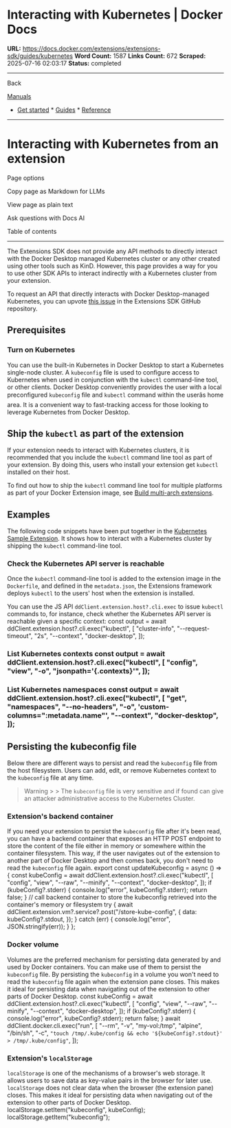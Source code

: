 # Interacting with Kubernetes | Docker Docs

**URL:** https://docs.docker.com/extensions/extensions-sdk/guides/kubernetes
**Word Count:** 1587
**Links Count:** 672
**Scraped:** 2025-07-16 02:03:17
**Status:** completed

---

Back

[Manuals](https://docs.docker.com/manuals/)

  * [Get started](https://docs.docker.com/get-started/)   * [Guides](https://docs.docker.com/guides/)   * [Reference](https://docs.docker.com/reference/)

* * *

# Interacting with Kubernetes from an extension

Page options

Copy page as Markdown for LLMs

View page as plain text

Ask questions with Docs AI

Table of contents

* * *

The Extensions SDK does not provide any API methods to directly interact with the Docker Desktop managed Kubernetes cluster or any other created using other tools such as KinD. However, this page provides a way for you to use other SDK APIs to interact indirectly with a Kubernetes cluster from your extension.

To request an API that directly interacts with Docker Desktop-managed Kubernetes, you can upvote [this issue](https://github.com/docker/extensions-sdk/issues/181) in the Extensions SDK GitHub repository.

## Prerequisites

### Turn on Kubernetes

You can use the built-in Kubernetes in Docker Desktop to start a Kubernetes single-node cluster. A `kubeconfig` file is used to configure access to Kubernetes when used in conjunction with the `kubectl` command-line tool, or other clients. Docker Desktop conveniently provides the user with a local preconfigured `kubeconfig` file and `kubectl` command within the userâs home area. It is a convenient way to fast-tracking access for those looking to leverage Kubernetes from Docker Desktop.

## Ship the `kubectl` as part of the extension

If your extension needs to interact with Kubernetes clusters, it is recommended that you include the `kubectl` command line tool as part of your extension. By doing this, users who install your extension get `kubectl` installed on their host.

To find out how to ship the `kubectl` command line tool for multiple platforms as part of your Docker Extension image, see [Build multi-arch extensions](https://docs.docker.com/extensions/extensions-sdk/extensions/multi-arch/#adding-multi-arch-binaries).

## Examples

The following code snippets have been put together in the [Kubernetes Sample Extension](https://github.com/docker/extensions-sdk/tree/main/samples/kubernetes-sample-extension). It shows how to interact with a Kubernetes cluster by shipping the `kubectl` command-line tool.

### Check the Kubernetes API server is reachable

Once the `kubectl` command-line tool is added to the extension image in the `Dockerfile`, and defined in the `metadata.json`, the Extensions framework deploys `kubectl` to the users' host when the extension is installed.

You can use the JS API `ddClient.extension.host?.cli.exec` to issue `kubectl` commands to, for instance, check whether the Kubernetes API server is reachable given a specific context:               const output = await ddClient.extension.host?.cli.exec("kubectl", [       "cluster-info",       "--request-timeout",       "2s",       "--context",       "docker-desktop",     ]);

### List Kubernetes contexts               const output = await ddClient.extension.host?.cli.exec("kubectl", [       "config",       "view",       "-o",       "jsonpath='{.contexts}'",     ]);

### List Kubernetes namespaces               const output = await ddClient.extension.host?.cli.exec("kubectl", [       "get",       "namespaces",       "--no-headers",       "-o",       'custom-columns=":metadata.name"',       "--context",       "docker-desktop",     ]);

## Persisting the kubeconfig file

Below there are different ways to persist and read the `kubeconfig` file from the host filesystem. Users can add, edit, or remove Kubernetes context to the `kubeconfig` file at any time.

> Warning >  > The `kubeconfig` file is very sensitive and if found can give an attacker administrative access to the Kubernetes Cluster.

### Extension's backend container

If you need your extension to persist the `kubeconfig` file after it's been read, you can have a backend container that exposes an HTTP POST endpoint to store the content of the file either in memory or somewhere within the container filesystem. This way, if the user navigates out of the extension to another part of Docker Desktop and then comes back, you don't need to read the `kubeconfig` file again.               export const updateKubeconfig = async () => {       const kubeConfig = await ddClient.extension.host?.cli.exec("kubectl", [         "config",         "view",         "--raw",         "--minify",         "--context",         "docker-desktop",       ]);       if (kubeConfig?.stderr) {         console.log("error", kubeConfig?.stderr);         return false;       }            // call backend container to store the kubeconfig retrieved into the container's memory or filesystem       try {         await ddClient.extension.vm?.service?.post("/store-kube-config", {           data: kubeConfig?.stdout,         });       } catch (err) {         console.log("error", JSON.stringify(err));       }     };

### Docker volume

Volumes are the preferred mechanism for persisting data generated by and used by Docker containers. You can make use of them to persist the `kubeconfig` file. By persisting the `kubeconfig` in a volume you won't need to read the `kubeconfig` file again when the extension pane closes. This makes it ideal for persisting data when navigating out of the extension to other parts of Docker Desktop.               const kubeConfig = await ddClient.extension.host?.cli.exec("kubectl", [       "config",       "view",       "--raw",       "--minify",       "--context",       "docker-desktop",     ]);     if (kubeConfig?.stderr) {       console.log("error", kubeConfig?.stderr);       return false;     }          await ddClient.docker.cli.exec("run", [       "--rm",       "-v",       "my-vol:/tmp",       "alpine",       "/bin/sh",       "-c",       `"touch /tmp/.kube/config && echo '${kubeConfig?.stdout}' > /tmp/.kube/config"`,     ]);

### Extension's `localStorage`

`localStorage` is one of the mechanisms of a browser's web storage. It allows users to save data as key-value pairs in the browser for later use. `localStorage` does not clear data when the browser \(the extension pane\) closes. This makes it ideal for persisting data when navigating out of the extension to other parts of Docker Desktop.               localStorage.setItem("kubeconfig", kubeConfig);               localStorage.getItem("kubeconfig");